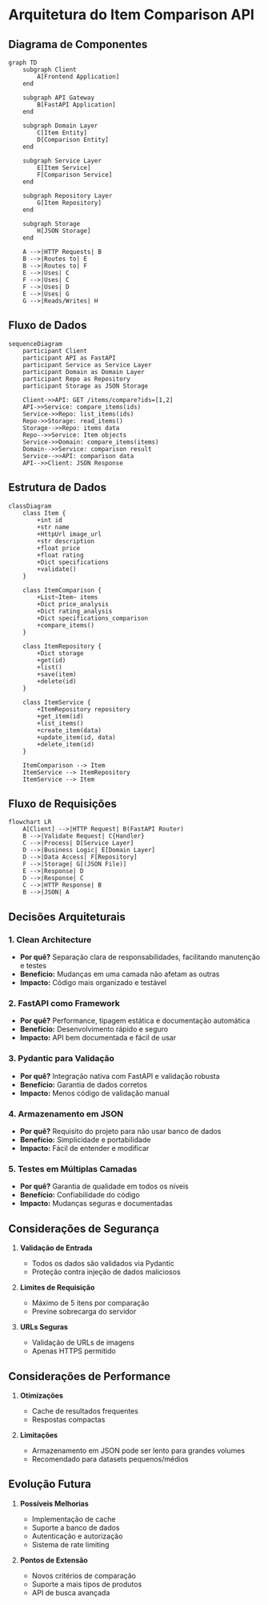 # Arquitetura do Item Comparison API

## Diagrama de Componentes

```mermaid
graph TD
    subgraph Client
        A[Frontend Application]
    end

    subgraph API Gateway
        B[FastAPI Application]
    end

    subgraph Domain Layer
        C[Item Entity]
        D[Comparison Entity]
    end

    subgraph Service Layer
        E[Item Service]
        F[Comparison Service]
    end

    subgraph Repository Layer
        G[Item Repository]
    end

    subgraph Storage
        H[JSON Storage]
    end

    A -->|HTTP Requests| B
    B -->|Routes to| E
    B -->|Routes to| F
    E -->|Uses| C
    F -->|Uses| C
    F -->|Uses| D
    E -->|Uses| G
    G -->|Reads/Writes| H
```

## Fluxo de Dados

```mermaid
sequenceDiagram
    participant Client
    participant API as FastAPI
    participant Service as Service Layer
    participant Domain as Domain Layer
    participant Repo as Repository
    participant Storage as JSON Storage

    Client->>API: GET /items/compare?ids=[1,2]
    API->>Service: compare_items(ids)
    Service->>Repo: list_items(ids)
    Repo->>Storage: read_items()
    Storage-->>Repo: items data
    Repo-->>Service: Item objects
    Service->>Domain: compare_items(items)
    Domain-->>Service: comparison result
    Service-->>API: comparison data
    API-->>Client: JSON Response
```

## Estrutura de Dados

```mermaid
classDiagram
    class Item {
        +int id
        +str name
        +HttpUrl image_url
        +str description
        +float price
        +float rating
        +Dict specifications
        +validate()
    }

    class ItemComparison {
        +List~Item~ items
        +Dict price_analysis
        +Dict rating_analysis
        +Dict specifications_comparison
        +compare_items()
    }

    class ItemRepository {
        +Dict storage
        +get(id)
        +list()
        +save(item)
        +delete(id)
    }

    class ItemService {
        +ItemRepository repository
        +get_item(id)
        +list_items()
        +create_item(data)
        +update_item(id, data)
        +delete_item(id)
    }

    ItemComparison --> Item
    ItemService --> ItemRepository
    ItemService --> Item
```

## Fluxo de Requisições

```mermaid
flowchart LR
    A[Client] -->|HTTP Request| B(FastAPI Router)
    B -->|Validate Request| C{Handler}
    C -->|Process| D[Service Layer]
    D -->|Business Logic| E[Domain Layer]
    D -->|Data Access| F[Repository]
    F -->|Storage| G[(JSON File)]
    E -->|Response| D
    D -->|Response| C
    C -->|HTTP Response| B
    B -->|JSON| A
```

## Decisões Arquiteturais

### 1. Clean Architecture
- **Por quê?** Separação clara de responsabilidades, facilitando manutenção e testes
- **Benefício:** Mudanças em uma camada não afetam as outras
- **Impacto:** Código mais organizado e testável

### 2. FastAPI como Framework
- **Por quê?** Performance, tipagem estática e documentação automática
- **Benefício:** Desenvolvimento rápido e seguro
- **Impacto:** API bem documentada e fácil de usar

### 3. Pydantic para Validação
- **Por quê?** Integração nativa com FastAPI e validação robusta
- **Benefício:** Garantia de dados corretos
- **Impacto:** Menos código de validação manual

### 4. Armazenamento em JSON
- **Por quê?** Requisito do projeto para não usar banco de dados
- **Benefício:** Simplicidade e portabilidade
- **Impacto:** Fácil de entender e modificar

### 5. Testes em Múltiplas Camadas
- **Por quê?** Garantia de qualidade em todos os níveis
- **Benefício:** Confiabilidade do código
- **Impacto:** Mudanças seguras e documentadas

## Considerações de Segurança

1. **Validação de Entrada**
   - Todos os dados são validados via Pydantic
   - Proteção contra injeção de dados maliciosos

2. **Limites de Requisição**
   - Máximo de 5 itens por comparação
   - Previne sobrecarga do servidor

3. **URLs Seguras**
   - Validação de URLs de imagens
   - Apenas HTTPS permitido

## Considerações de Performance

1. **Otimizações**
   - Cache de resultados frequentes
   - Respostas compactas

2. **Limitações**
   - Armazenamento em JSON pode ser lento para grandes volumes
   - Recomendado para datasets pequenos/médios

## Evolução Futura

1. **Possíveis Melhorias**
   - Implementação de cache
   - Suporte a banco de dados
   - Autenticação e autorização
   - Sistema de rate limiting

2. **Pontos de Extensão**
   - Novos critérios de comparação
   - Suporte a mais tipos de produtos
   - API de busca avançada
